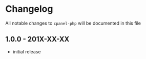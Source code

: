 # Changelog

All notable changes to `cpanel-php` will be documented in this file

## 1.0.0 - 201X-XX-XX

- initial release
